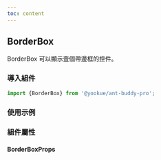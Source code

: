 ```yaml
---
toc: content
---
```


## BorderBox

BorderBox 可以顯示壹個帶邊框的控件。

### 導入組件

```jsx | pure
import {BorderBox} from '@yookue/ant-buddy-pro';
```

### 使用示例

<code src="./demo.zh-TW.tsx"></code>

### 組件屬性

#### BorderBoxProps

<API src="@/field/BorderBox/index.tsx" hideTitle></API>
